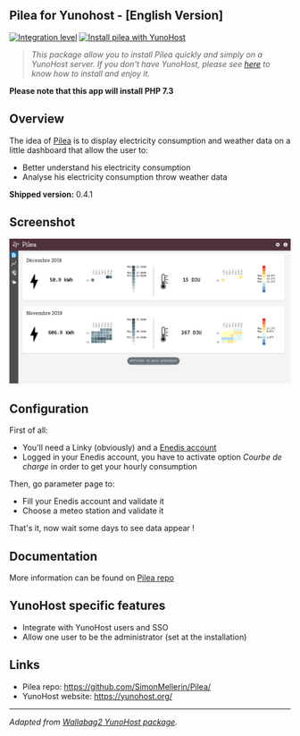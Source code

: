 
 Pilea for Yunohost - [English Version]
------------------------
[![Integration level](https://dash.yunohost.org/integration/pilea.svg)](https://dash.yunohost.org/appci/app/pilea)
[![Install pilea with YunoHost](https://install-app.yunohost.org/install-with-yunohost.png)](https://install-app.yunohost.org/?app=pilea)

> *This package allow you to install Pilea quickly and simply on a YunoHost server.
If you don't have YunoHost, please see [here](https://yunohost.org/#/install) to know how to install and enjoy it.*

**Please note that this app will install PHP 7.3**

## Overview

The idea of [Pilea](https://github.com/SimonMellerin/Pilea) is to display electricity consumption and weather data on a little dashboard that allow the user to:

 * Better understand his electricity consumption
 * Analyse his electricity consumption throw weather data

 **Shipped version:** 0.4.1

## Screenshot

![pilea startup screen](https://raw.githubusercontent.com/SimonMellerin/Pilea/master/docs/index_pilea.png)

## Configuration

First of all:

* You'll need a Linky (obviously) and a [Enedis account](https://espace-client-connexion.enedis.fr/auth/UI/Login?realm=particuliers)
* Logged in your Enedis account, you have to activate option *Courbe de charge* in order to get your hourly consumption

Then, go parameter page to:

* Fill your Enedis account and validate it
* Choose a meteo station and validate it

That's it, now wait some days to see data appear !

## Documentation

More information can be found on [Pilea repo](https://github.com/SimonMellerin/Pilea/)

## YunoHost specific features

* Integrate with YunoHost users and SSO
* Allow one user to be the administrator (set at the installation)

## Links

 * Pilea repo: https://github.com/SimonMellerin/Pilea/
 * YunoHost website: https://yunohost.org/

---

*Adapted from [Wallabag2 YunoHost package](https://github.com/YunoHost-Apps/wallabag2_ynh).*
